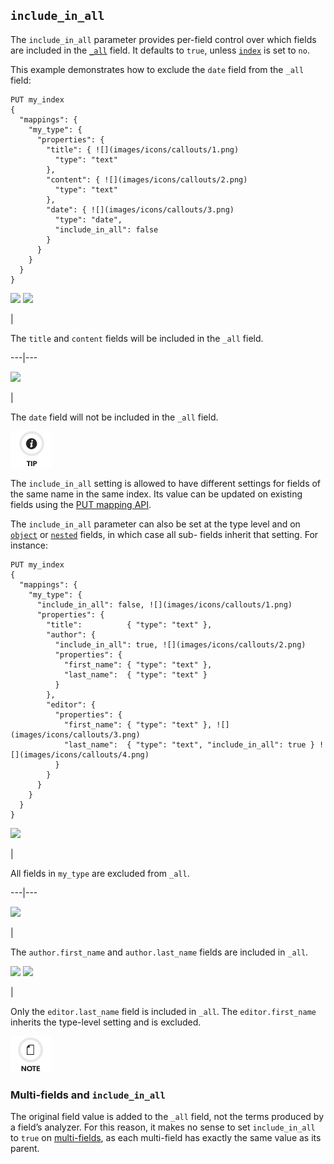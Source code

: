 ## `include_in_all`

The `include_in_all` parameter provides per-field control over which fields are included in the [`_all`](mapping-all-field.html "_all field") field. It defaults to `true`, unless [`index`](mapping-index.html "index") is set to `no`.

This example demonstrates how to exclude the `date` field from the `_all` field:
    
    
    PUT my_index
    {
      "mappings": {
        "my_type": {
          "properties": {
            "title": { ![](images/icons/callouts/1.png)
              "type": "text"
            },
            "content": { ![](images/icons/callouts/2.png)
              "type": "text"
            },
            "date": { ![](images/icons/callouts/3.png)
              "type": "date",
              "include_in_all": false
            }
          }
        }
      }
    }

![](images/icons/callouts/1.png) ![](images/icons/callouts/2.png)

| 

The `title` and `content` fields will be included in the `_all` field.   
  
---|---  
  
![](images/icons/callouts/3.png)

| 

The `date` field will not be included in the `_all` field.   
  
![Tip](images/icons/tip.png)

The `include_in_all` setting is allowed to have different settings for fields of the same name in the same index. Its value can be updated on existing fields using the [PUT mapping API](indices-put-mapping.html "Put Mapping").

The `include_in_all` parameter can also be set at the type level and on [`object`](object.html "Object datatype") or [`nested`](nested.html "Nested datatype") fields, in which case all sub- fields inherit that setting. For instance:
    
    
    PUT my_index
    {
      "mappings": {
        "my_type": {
          "include_in_all": false, ![](images/icons/callouts/1.png)
          "properties": {
            "title":          { "type": "text" },
            "author": {
              "include_in_all": true, ![](images/icons/callouts/2.png)
              "properties": {
                "first_name": { "type": "text" },
                "last_name":  { "type": "text" }
              }
            },
            "editor": {
              "properties": {
                "first_name": { "type": "text" }, ![](images/icons/callouts/3.png)
                "last_name":  { "type": "text", "include_in_all": true } ![](images/icons/callouts/4.png)
              }
            }
          }
        }
      }
    }

![](images/icons/callouts/1.png)

| 

All fields in `my_type` are excluded from `_all`.   
  
---|---  
  
![](images/icons/callouts/2.png)

| 

The `author.first_name` and `author.last_name` fields are included in `_all`.   
  
![](images/icons/callouts/3.png) ![](images/icons/callouts/4.png)

| 

Only the `editor.last_name` field is included in `_all`. The `editor.first_name` inherits the type-level setting and is excluded.   
  
![Note](images/icons/note.png)

### Multi-fields and `include_in_all`

The original field value is added to the `_all` field, not the terms produced by a field’s analyzer. For this reason, it makes no sense to set `include_in_all` to `true` on [multi-fields](multi-fields.html "fields"), as each multi-field has exactly the same value as its parent.
